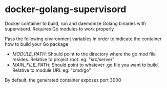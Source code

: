 # docker-golang-supervisord
Docker container to build, run and daemonize Golang binaries with supervisord. Requires Go modules to work properly

Pass the following environment variables in order to indicate the container how to build your Go package
- *MODULE_PATH*: Should point to the directory where the go.mod file resides. Relative to project root. eg: "src/server"
- *MAIN_FILE_PATH*: Should point to whatever .go file you want to build. Relative to module URI. eg: "cmd/go"

By default, the generated container exposes port 3000
